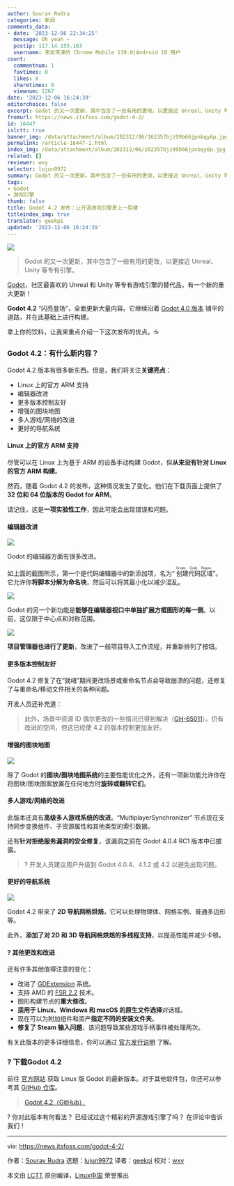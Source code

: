 ```yaml
---
author: Sourav Rudra
categories: 新闻
comments_data:
- date: '2023-12-06 22:34:25'
  message: Oh yeah ~
  postip: 117.14.155.163
  username: 来自天津的 Chrome Mobile 119.0|Android 10 用户
count:
  commentnum: 1
  favtimes: 0
  likes: 0
  sharetimes: 0
  viewnum: 1267
date: '2023-12-06 16:24:39'
editorchoice: false
excerpt: Godot 的又一次更新，其中包含了一些有用的更改，以更接近 Unreal、Unity 等专有引擎。
fromurl: https://news.itsfoss.com/godot-4-2/
id: 16447
islctt: true
banner_img: /data/attachment/album/202312/06/162357bjz99b66jpnbqy6p.jpg
permalink: /article-16447-1.html
index_img: /data/attachment/album/202312/06/162357bjz99b66jpnbqy6p.jpg.thumb.jpg
related: []
reviewer: wxy
selector: lujun9972
summary: Godot 的又一次更新，其中包含了一些有用的更改，以更接近 Unreal、Unity 等专有引擎。
tags:
- Godot
- 游戏引擎
thumb: false
title: Godot 4.2 发布：让开源游戏引擎更上一层楼
titleindex_img: true
translator: geekpi
updated: '2023-12-06 16:24:39'
---
```


![](/data/attachment/album/202312/06/162357bjz99b66jpnbqy6p.jpg)



> 
> Godot 的又一次更新，其中包含了一些有用的更改，以更接近 Unreal、Unity 等专有引擎。
> 
> 
> 


[Godot](https://godotengine.org/)，社区最喜欢的 Unreal 和 Unity 等专有游戏引擎的替代品，有一个新的重大更新！


**Godot 4.2** “闪亮登场”，全面更新大量内容。它继续沿着 [Godot 4.0 版本](https://news.itsfoss.com/godot-4-0-release/) 铺平的道路，并在此基础上进行构建。


拿上你的饮料，让我来重点介绍一下这次发布的优点。☕


### Godot 4.2：有什么新内容？


Godot 4.2 版本有很多新东西。但是，我们将关注**关键亮点**：


* Linux 上的官方 ARM 支持
* 编辑器改进
* 更多版本控制友好
* 增强的图块地图
* 多人游戏/网络的改进
* 更好的导航系统


#### Linux 上的官方 ARM 支持


尽管可以在 Linux 上为基于 ARM 的设备手动构建 Godot，但**从来没有针对 Linux 的官方 ARM 构建**。


然而，随着 Godot 4.2 的发布，这种情况发生了变化。他们在下载页面上提供了 **32 位和 64 位版本的 Godot for ARM**。


请记住，这是**一项实验性工作**，因此可能会出现错误和问题。


#### 编辑器改进


![](/data/attachment/album/202312/06/162439nzccc33v9le2jvxe.jpg)


Godot 的编辑器方面有很多改进。


如上面的截图所示，第一个是代码编辑器中的新添加项，名为“<ruby> 创建代码区域 <rt>  Create Code Region </rt></ruby>”。它允许你**将脚本分解为命名块**，然后可以将其最小化以减少混乱。


![](/data/attachment/album/202312/06/162440int6f9iyow79i86f.jpg)


Godot 的另一个新功能是**能够在编辑器视口中单独扩展方框图形的每一侧**。以前，这仅限于中心点和对称范围。


![](/data/attachment/album/202312/06/162440lc7h56njk2i5a52i.jpg)


**项目管理器也进行了更新**，改进了一般项目导入工作流程，并重新排列了按钮。


#### 更多版本控制友好


Godot 4.2 修复了在“就绪”期间更改场景或重命名节点会导致崩溃的问题，还修复了与重命名/移动文件相关的各种问题。


开发人员还补充道：



> 
> 此外，场景中资源 ID 偶尔更改的一些情况已得到解决（[GH-65011](https://github.com/godotengine/godot/pull/65011)）。仍有改进的空间，但这已经使 4.2 的版本控制更加友好。
> 
> 
> 


#### 增强的图块地图


![](/data/attachment/album/202312/06/162440au88ikccvg8dv2fc.jpg)


除了 Godot 的**图块/图块地图系统**的主要性能优化之外，还有一项新功能允许你在将图块/图块图案放置在任何地方时**旋转或翻转它们**。


#### 多人游戏/网络的改进


此版本还具有**高级多人游戏系统的改进**。“MultiplayerSynchronizer” 节点现在支持同步变换组件、子资源属性和其他类型的索引数据。


还有**针对拒绝服务漏洞的安全修复**，该漏洞之前在 Godot 4.0.4 RC1 版本中已披露。



> 
> ? 开发人员建议用户升级到 Godot 4.0.4、4.1.2 或 4.2 以避免出现问题。
> 
> 
> 


#### 更好的导航系统


![](/data/attachment/album/202312/06/162441qvxaziupia9dvjf3.jpg)


Godot 4.2 带来了 **2D 导航网格烘焙**，它可以处理物理体、网格实例、普通多边形等。


此外，**添加了对 2D 和 3D 导航网格烘焙的多线程支持**，以提高性能并减少卡顿。


#### ?️ 其他更改和改进


还有许多其他值得注意的变化：


* 改进了 [GDExtension](https://docs.godotengine.org/en/stable/tutorials/scripting/gdextension/what_is_gdextension.html) 系统。
* 支持 AMD 的 [FSR 2.2](https://community.amd.com/t5/gaming/amd-fidelityfx-super-resolution-2-2-racing-into-more-games-and/ba-p/563910) 技术。
* 图形构建节点的**重大修改**。
* **适用于 Linux、Windows 和 macOS 的原生文件选择**对话框。
* 现在可以为附加组件和资产**指定不同的安装文件夹**。
* **修复了 Steam 输入问题**，该问题导致某些游戏手柄事件被处理两次。


有关此版本的更多详细信息，你可以通过 [官方发行说明](https://godotengine.org/article/godot-4-2-arrives-in-style/) 了解。


### ? 下载Godot 4.2


前往 [官方网站](https://godotengine.org/download/linux/) 获取 Linux 版 Godot 的最新版本。对于其他软件包，你还可以参考其 [GitHub 仓库](https://github.com/godotengine/godot/releases/tag/4.2-stable)。



> 
> [Godot 4.2（GitHub）](https://github.com/godotengine/godot/releases/tag/4.2-stable)
> 
> 
> 


? 你对此版本有何看法？ 已经试过这个精彩的开源游戏引擎了吗？ 在评论中告诉我们！




---


via: <https://news.itsfoss.com/godot-4-2/>


作者：[Sourav Rudra](https://news.itsfoss.com/author/sourav/) 选题：[lujun9972](https://github.com/lujun9972) 译者：[geekpi](https://github.com/geekpi) 校对：[wxy](https://github.com/wxy)


本文由 [LCTT](https://github.com/LCTT/TranslateProject) 原创编译，[Linux中国](https://linux.cn/) 荣誉推出